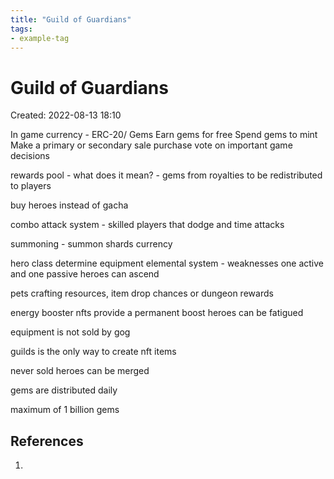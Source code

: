 ```yaml
---
title: "Guild of Guardians"
tags:
- example-tag
---
```


# Guild of Guardians
Created: 2022-08-13 18:10  

In game currency - ERC-20/ Gems
Earn gems for free
Spend gems to mint
Make a primary or secondary sale purchase
vote on important game decisions

rewards pool - what does it mean? - gems from royalties to be redistributed to players

buy heroes instead of gacha

combo attack system - skilled players that dodge and time attacks

summoning - summon shards currency

hero class determine equipment
elemental system - weaknesses
one active and one passive
heroes can ascend

pets
crafting resources, item drop chances or dungeon rewards

energy booster nfts provide a permanent boost
heroes can be fatigued

equipment is not sold by gog

guilds is the only way to create nft items

never sold heroes can be merged

gems are distributed daily

maximum of 1 billion gems

## References
1. 